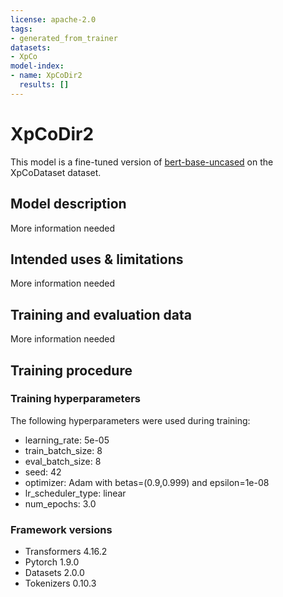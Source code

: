 ```yaml
---
license: apache-2.0
tags:
- generated_from_trainer
datasets:
- XpCo
model-index:
- name: XpCoDir2
  results: []
---
```


<!-- This model card has been generated automatically according to the information the Trainer had access to. You
should probably proofread and complete it, then remove this comment. -->

# XpCoDir2

This model is a fine-tuned version of [bert-base-uncased](https://huggingface.co/bert-base-uncased) on the XpCoDataset dataset.

## Model description

More information needed

## Intended uses & limitations

More information needed

## Training and evaluation data

More information needed

## Training procedure

### Training hyperparameters

The following hyperparameters were used during training:
- learning_rate: 5e-05
- train_batch_size: 8
- eval_batch_size: 8
- seed: 42
- optimizer: Adam with betas=(0.9,0.999) and epsilon=1e-08
- lr_scheduler_type: linear
- num_epochs: 3.0

### Framework versions

- Transformers 4.16.2
- Pytorch 1.9.0
- Datasets 2.0.0
- Tokenizers 0.10.3
